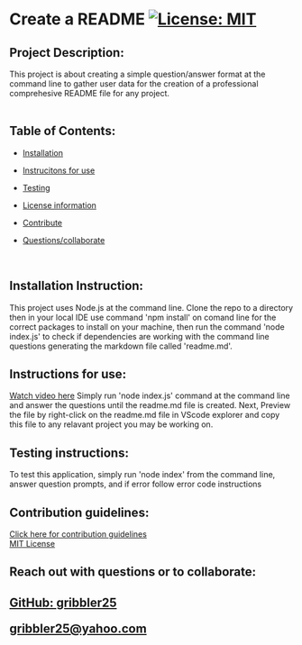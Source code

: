 
 
  # Create a README            [![License: MIT](https://img.shields.io/badge/License-MIT-yellow.svg)](https://opensource.org/licenses/MIT)


## Project Description:
   This project is about creating a simple question/answer format at the command line to gather user data for the creation of a professional comprehesive README file for any project.  
  </br>
 ## Table of Contents:
   
 * <a href="#install">Installation</a>

 * <a href="#inst">Instrucitons for use</a>

 * <a href="#test">Testing</a>

 * <a href="#cont">License information</a>

 * <a href="#cont">Contribute</a>
 
 * <a href="#coll">Questions/collaborate </a>
    
 </br>

<h2 id="install"> Installation Instruction:</h2>
  This project uses Node.js at the command line. Clone the repo to a directory then in your local IDE use command 'npm install' on comand line for the correct packages to install on your machine, then run the command 'node index.js' to check if dependencies are working with the command line questions generating the markdown file called 'readme.md'.
  
  </br>

  <h2 id="inst"> Instructions for use:</h2>
  <a href="https://drive.google.com/file/d/1YYvj70sEcOby1MBuB_sFCKjBmTSuQqc1/view">Watch video here</a>
  Simply run 'node index.js' command at the command line and answer the questions until the readme.md file is created. Next, Preview the file by right-click on the readme.md file in VScode explorer and copy this file to any relavant project you may be working on.
  
  </br>

  <h2 id="test"> Testing instructions:</h2>
  To test this application, simply run 'node index' from the command line, answer question prompts, and if error follow error code instructions

  </br>


 <h2 id="cont"> Contribution guidelines:</h2>
  <a href="https://www.contributor-covenant.org">  Click here for contribution guidelines </a>
  </br>
  <a href="https://choosealicense.com/licenses/mit">MIT License</a>
  
  </br>


  <footer>
  <h2 id="coll"> Reach out with questions or to collaborate:<h2>

  <a href="https://github.com/gribbler25">GitHub:  gribbler25</a>

  <a href="mailto:gribbler25@yahoo.com">gribbler25@yahoo.com</a>
  </footer>
